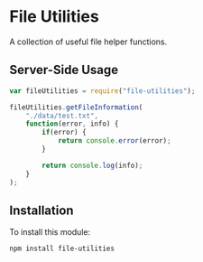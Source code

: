 # File Utilities

A collection of useful file helper functions.

## Server-Side Usage

```javascript
var fileUtilities = require("file-utilities");

fileUtilities.getFileInformation(
	"./data/test.txt",
	function(error, info) {
		if(error) {
			return console.error(error);
		}

		return console.log(info);
	}
);
```

## Installation

To install this module:
```bash
npm install file-utilities
```
